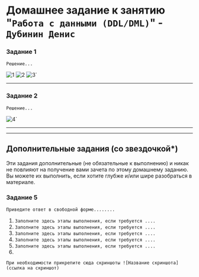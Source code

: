 # Домашнее задание к занятию "`Работа с данными (DDL/DML)`" - `Дубинин Денис`



### Задание 1

`Решение...`


![1](https://github.com/DubininDenis/db2/blob/main/1.png)
![2](https://github.com/DubininDenis/db2/blob/main/2.png)
![3](https://github.com/DubininDenis/db2/blob/main/3.png)`

---

### Задание 2

`Решение...`


![4](https://github.com/DubininDenis/db2/blob/main/4.png)`

---








---
## Дополнительные задания (со звездочкой*)

Эти задания дополнительные (не обязательные к выполнению) и никак не повлияют на получение вами зачета по этому домашнему заданию. Вы можете их выполнить, если хотите глубже и/или шире разобраться в материале.

### Задание 5

`Приведите ответ в свободной форме........`

1. `Заполните здесь этапы выполнения, если требуется ....`
2. `Заполните здесь этапы выполнения, если требуется ....`
3. `Заполните здесь этапы выполнения, если требуется ....`
4. `Заполните здесь этапы выполнения, если требуется ....`
5. `Заполните здесь этапы выполнения, если требуется ....`
6. 

`При необходимости прикрепитe сюда скриншоты
![Название скриншота](ссылка на скриншот)`
